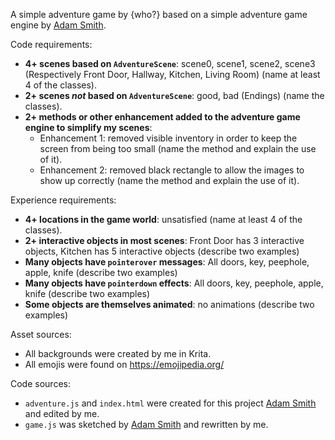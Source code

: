 A simple adventure game by {who?} based on a simple adventure game engine by [Adam Smith](https://github.com/rndmcnlly).

Code requirements:
- **4+ scenes based on `AdventureScene`**: scene0, scene1, scene2, scene3 (Respectively Front Door, Hallway, Kitchen, Living Room) (name at least 4 of the classes).
- **2+ scenes *not* based on `AdventureScene`**: good, bad (Endings) (name the classes).
- **2+ methods or other enhancement added to the adventure game engine to simplify my scenes**:
    - Enhancement 1: removed visible inventory in order to keep the screen from being too small (name the method and explain the use of it).
    - Enhancement 2: removed black rectangle to allow the images to show up correctly (name the method and explain the use of it).

Experience requirements:
- **4+ locations in the game world**: unsatisfied (name at least 4 of the classes).
- **2+ interactive objects in most scenes**: Front Door has 3 interactive objects, Kitchen has 5 interactive objects (describe two examples)
- **Many objects have `pointerover` messages**: All doors, key, peephole, apple, knife (describe two examples)
- **Many objects have `pointerdown` effects**: All doors, key, peephole, apple, knife (describe two examples)
- **Some objects are themselves animated**: no animations (describe two examples)

Asset sources:
- All backgrounds were created by me in Krita.
- All emojis were found on https://emojipedia.org/

Code sources:
- `adventure.js` and `index.html` were created for this project [Adam Smith](https://github.com/rndmcnlly) and edited by me.
- `game.js` was sketched by [Adam Smith](https://github.com/rndmcnlly) and rewritten by me.



